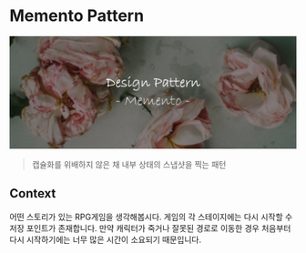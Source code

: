 # Memento Pattern

![title](Images/memento.png)

> 캡슐화를 위배하지 않은 채 내부 상태의 스냅샷을 찍는 패턴

## Context

어떤 스토리가 있는 RPG게임을 생각해봅시다. 게임의 각 스테이지에는 다시 시작할 수
저장 포인트가 존재합니다. 만약 캐릭터가 죽거나 잘못된 경로로 이동한 경우 처음부터
다시 시작하기에는 너무 많은 시간이 소요되기 때문입니다.

